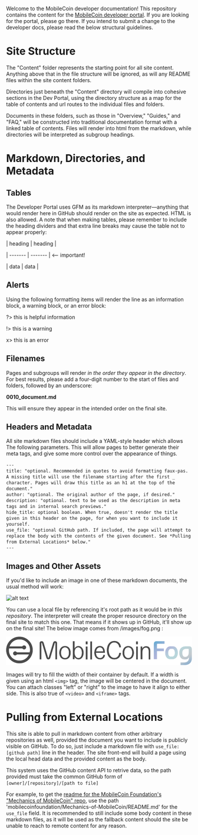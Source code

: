 Welcome to the MobileCoin developer documentation! This repository contains the content for the [MobileCoin developer portal](https://developers.mobilecoin.com). If you are looking for the portal, please go there. If you intend to submit a change to the developer docs, please read the below structural guidelines.

# Site Structure

The "Content" folder represents the starting point for all site content. Anything above that in the file structure will be ignored, as will any README files within the site content folders.

Directories just beneath the "Content" directory will compile into cohesive sections in the Dev Portal, using the directory structure as a map for the table of contents and url routes to the individual files and folders.

Documents in these folders, such as those in "Overview," "Guides," and "FAQ," will be constructed into traditional documentation format with a linked table of contents. Files will render into html from the markdown, while directories will be interpreted as subgroup headings.

# Markdown, Directories, and Metadata

## Tables

The Developer Portal uses GFM as its markdown interpreter—anything that would render here in GitHub should render on the site as expected. HTML is also allowed. A note that when making tables, please remember to include the heading dividers and that extra line breaks may cause the table not to appear properly:

| heading | heading |

| ------- | ------- | <-- important!

| data    | data    |

## Alerts

Using the following formatting items will render the line as an information block, a warning block, or an error block:

?> this is helpful information

!> this is a warning

x> this is an error

## Filenames

Pages and subgroups will render *in the order they appear in the directory*. For best results, please add a four-digit number to the start of files and folders, followed by an underscore:

**0010_document.md**

This will ensure they appear in the intended order on the final site.

## Headers and Metadata

All site markdown files should include a YAML-style header which allows The following parameters. This will allow pages to better generate their meta tags, and give some more control over the appearance of things.

```
---
title: "optional. Recommended in quotes to avoid formatting faux-pas. A missing title will use the filename starting after the first _ character. Pages will draw this title as an h1 at the top of the document."
author: "optional. The original author of the page, if desired."
description: "optional. text to be used as the description in meta tags and in internal search previews."
hide_title: optional boolean. When true, doesn't render the title given in this header on the page, for when you want to include it yourself.
use_file: "optional GitHub path. If included, the page will attempt to replace the body with the contents of the given document. See *Pulling from External Locations* below."
---
```

## Images and Other Assets

If you'd like to include an image in one of these markdown documents, the usual method will work:

![alt text](https://mobilecoin.com/images/heart.svg)

You can use a local file by referencing it's root path as it would be in *this repository*. The interpreter will create the proper resource directory on the final site to match this one. That means if it shows up in GitHub, it'll show up on the final site! The below image comes from /images/fog.png :

![start with a slash](/images/fog.png)

Images will try to fill the width of their container by default. If a width is given using an html `<img>` tag, the image will be centered in the document. You can attach classes "left" or "right" to the image to have it align to either side. This is also true of `<video>` and `<iframe>` tags.

# Pulling from External Locations

This site is able to pull in markdown content from other arbitrary repositories as well, provided the document you want to include is publicly visible on GitHub. To do so, just include a markdown file with `use_file: [github path]` line in the header. The site front-end will build a page using the local head data and the provided content as the body.

This system uses the GitHub content API to retrive data, so the path provided must take the common GitHub form of `[owner]/[repository]/[path to file]`

For example, to get the [readme for the MobileCoin Foundation's "Mechanics of MobileCoin" repo](https://github.com/mobilecoinfoundation/Mechanics-of-MobileCoin/blob/master/README.md), use the path 'mobilecoinfoundation/Mechanics-of-MobileCoin/README.md' for the `use_file` field. It is recommended to still include some body content in these markdown files, as it will be used as the fallback content should the site be unable to reach to remote content for any reason.
